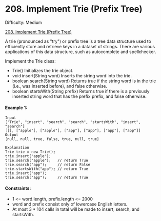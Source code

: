 # 208. Implement Trie (Prefix Tree)

Difficulty: Medium

[208. Implement Trie (Prefix Tree)](https://leetcode.com/problems/implement-trie-prefix-tree/)

A trie (pronounced as "try") or prefix tree is a tree data structure used to efficiently store and retrieve keys in a dataset of strings. There are various applications of this data structure, such as autocomplete and spellchecker.

Implement the Trie class:
 - Trie() Initializes the trie object.
 - void insert(String word) Inserts the string word into the trie.
 - boolean search(String word) Returns true if the string word is in the trie (i.e., was inserted before), and false otherwise.
 - boolean startsWith(String prefix) Returns true if there is a previously inserted string word that has the prefix prefix, and false otherwise.

#### Example 1:
```
Input
["Trie", "insert", "search", "search", "startsWith", "insert", "search"]
[[], ["apple"], ["apple"], ["app"], ["app"], ["app"], ["app"]]
Output
[null, null, true, false, true, null, true]

Explanation
Trie trie = new Trie();
trie.insert("apple");
trie.search("apple");   // return True
trie.search("app");     // return False
trie.startsWith("app"); // return True
trie.insert("app");
trie.search("app");     // return True
```

#### Constraints:
 - 1 <= word.length, prefix.length <= 2000
 - word and prefix consist only of lowercase English letters.
 - At most 3 * 104 calls in total will be made to insert, search, and startsWith.
